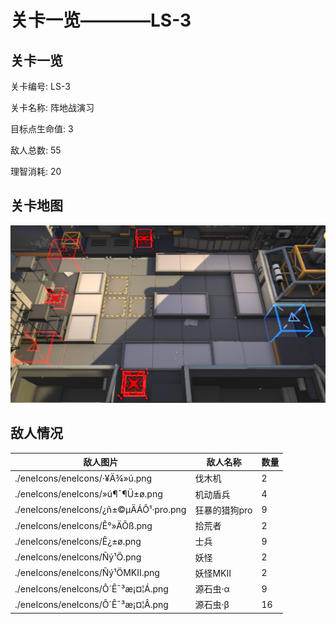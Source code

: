 # 关卡一览————LS-3


## 关卡一览

关卡编号: LS-3

关卡名称: 阵地战演习

目标点生命值: 3

敌人总数: 55

理智消耗: 20


## 关卡地图
![LS-3](./oprMap/LS-3.png)

## 敌人情况

| 敌人图片 | 敌人名称 | 数量  |
|---------|-----|-----|
| ./eneIcons/eneIcons/·¥Ä¾»ú.png| 伐木机  |   2  |
| ./eneIcons/eneIcons/»ú¶¯¶Ü±ø.png| 机动盾兵  |   4  |
| ./eneIcons/eneIcons/¿ñ±©µÄÁÔ¹·pro.png| 狂暴的猎狗pro  |   9  |
| ./eneIcons/eneIcons/Ê°»ÄÕß.png| 拾荒者  |   2  |
| ./eneIcons/eneIcons/Ê¿±ø.png| 士兵  |   9  |
| ./eneIcons/eneIcons/Ñý¹Ö.png| 妖怪  |   2  |
| ./eneIcons/eneIcons/Ñý¹ÖMKII.png| 妖怪MKII  |   2  |
| ./eneIcons/eneIcons/Ô´Ê¯³æ¡¤¦Á.png| 源石虫·α  |   9  |
| ./eneIcons/eneIcons/Ô´Ê¯³æ¡¤¦Â.png| 源石虫·β  |   16  |
